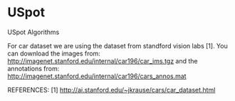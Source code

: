 # USpot
USpot Algorithms

For car dataset we are using the dataset from standford vision labs [1]. You can download
the images from: http://imagenet.stanford.edu/internal/car196/car_ims.tgz
and the annotations from: http://imagenet.stanford.edu/internal/car196/cars_annos.mat

REFERENCES:
[1] http://ai.stanford.edu/~jkrause/cars/car_dataset.html
